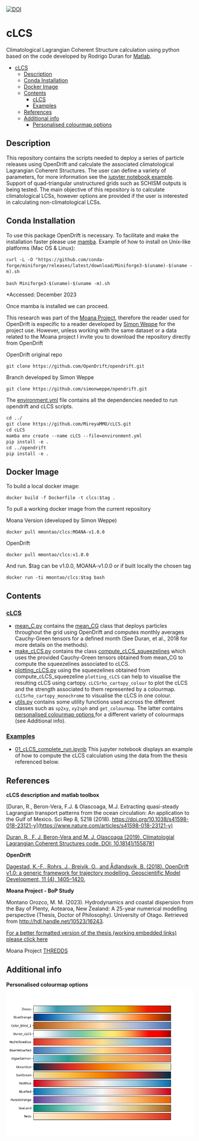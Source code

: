 [![DOI](https://zenodo.org/badge/DOI/10.5281/zenodo.10574263.svg)](https://doi.org/10.5281/zenodo.10574263)
# cLCS
Climatological Lagrangian Coherent Structure calculation using python based on the code developed by Rodrigo Duran for [Matlab](https://bitbucket.org/rodu/clcss/src/master/). 

- [cLCS](#clcs)
  - [Description](#description)
  - [Conda Installation](#conda-installation)
  - [Docker Image](#docker-image)
  - [Contents](#contents)
    - [cLCS](#clcs-1)
    - [Examples](#examples)
  - [References](#references)
  - [Additional info](#additional-info)
      - [Personalised colourmap options ](#personalised-colourmap-options-)


## Description
This repository contains the scripts needed to deploy a series of particle releases using OpenDrift and calculate the  associated climatological Lagrangian Coherent Structures. The user can define a variety of parameters, for more information see the [jupyter notebook example](https://github.com/MireyaMMO/cLCS/blob/main/examples/01_cLCS_complete_run.ipynb). Support of quad-triangular unstructured grids such as SCHISM outputs is being tested. The main objective of this repository is to calculate climatological LCSs, however options are provided if the user is interested in calculating non-climatological LCSs.


## Conda Installation
To use this package OpenDrift is necessary. To facilitate and make the installation faster please use [mamba](https://github.com/conda-forge/miniforge). 
Example of how to install on Unix-like platforms (Mac OS & Linux):
```
curl -L -O "https://github.com/conda-forge/miniforge/releases/latest/download/Miniforge3-$(uname)-$(uname -m).sh

bash Miniforge3-$(uname)-$(uname -m).sh
```
*Accessed: December 2023

Once mamba is installed we can proceed.

This research was part of the [Moana Project](www.moanaproject.org), therefore the reader used for OpenDrift is especific to a reader developed by [Simon Weppe](https://github.com/simonweppe) for the project use. However, unless working with the same dataset or a data related to the Moana project I invite you to download the repository directly from OpenDrift

OpenDrift original repo
```
git clone https://github.com/OpenDrift/opendrift.git
```

Branch developed by Simon Weppe
```
git clone https://github.com/simonweppe/opendrift.git
```

The [environment.yml](https://github.com/MireyaMMO/cLCS/blob/main/environment.yml) file contains all the dependencies needed to run opendrift and cLCS scripts.
```
cd ../
git clone https://github.com/MireyaMMO/cLCS.git 
cd cLCS
mamba env create --name cLCS --file=environment.yml
pip install -e .
cd ../opendrift
pip install -e .
```

## Docker Image
To build a local docker image:
```
docker build -f Dockerfile -t clcs:$tag .
```

To pull a working docker image from the current repository

Moana Version (developed by Simon Weppe)
```
docker pull mmontao/clcs:MOANA-v1.0.0   
```
OpenDrift
```
docker pull mmontao/clcs:v1.0.0   
```

And run. $tag can be v1.0.0, MOANA-v1.0.0 or if built locally the chosen tag
```
docker run -ti mmontao/clcs:$tag bash
```

## Contents
### [cLCS](https://github.com/MireyaMMO/cLCS/tree/main/cLCS)
  - [mean_C.py](https://github.com/MireyaMMO/cLCS/blob/main/cLCS/mean_C.py) contains the [mean_CG](https://github.com/MireyaMMO/cLCS/blob/cc9eafca4116e073e67fece8c685dc00c995b066/cLCS/mean_C.py#L23C7-L23C13) class that deploys particles throughout the grid using OpenDrift and computes monthly averages Cauchy-Green tensors for a defined month (See Duran, et al., 2018 for more details on the methods).
  - [make_cLCS.py](https://github.com/MireyaMMO/cLCS/blob/main/cLCS/make_cLCS.py) contains the class [compute_cLCS_squeezelines](https://github.com/MireyaMMO/cLCS/blob/cc9eafca4116e073e67fece8c685dc00c995b066/cLCS/make_cLCS.py#L7C7-L7C7) which uses the provided Cauchy-Green tensors obtained from mean_CG to compute the squeezelines associated to cLCS. 
  - [plotting_cLCS.py](https://github.com/MireyaMMO/cLCS/blob/main/cLCS/plotting.py) using the squeezelines obtained from compute_cLCS_squeezeline `plotting_cLCS` can help to visualise the resulting cLCS using cartopy.  `cLCSrho_cartopy_colour` to plot the cLCS and the strength associated to them represented by a colourmap. `cLCSrho_cartopy_monochrome` to visualise the cLCS in one colour.
  - [utils.py](https://github.com/MireyaMMO/cLCS/blob/main/cLCS/utils.py) contains some utility functions used accross the different classes such as `sp2xy`,  `xy2sph` and `get_colourmap`. The latter contains [personalised colourmap options ](#personalised-colourmap-options-) for a different variety of colourmaps (see Additional info). 

### [Examples](https://github.com/MireyaMMO/cLCS/tree/main/examples)
  - [01_cLCS_complete_run.ipynb](https://github.com/MireyaMMO/cLCS/blob/main/examples/01_cLCS_complete_run.ipynb) This jupyter notebook displays an example of how to compute the cLCS calculation using the data from the thesis referenced below. 
## References
**cLCS description and matlab toolbox**

[Duran, R., Beron-Vera, F.J. & Olascoaga, M.J. Extracting quasi-steady Lagrangian transport patterns from the ocean circulation: An application to the Gulf of Mexico. Sci Rep 8, 5218 (2018). https://doi.org/10.1038/s41598-018-23121-y](https://www.nature.com/articles/s41598-018-23121-y)

[Duran, R., F. J. Beron-Vera and M. J. Olascoaga (2019). Climatologial Lagrangian Coherent Structures code. DOI: 10.18141/1558781](https://bitbucket.org/rodu/clcss/src/master/)

**OpenDrift**

[Dagestad, K.-F., Rohrs, J., Breivik, O., and Ådlandsvik, B. (2018). OpenDrift v1.0: a generic framework for trajectory modelling. Geoscientific Model Development, 11 (4), 1405–1420.](https://github.com/OpenDrift/opendrift)

**Moana Project - BoP Study**

Montano Orozco, M. M. (2023). Hydrodynamics and coastal dispersion from the Bay of Plenty, Aotearoa, New Zealand: A 25-year numerical modelling perspective (Thesis, Doctor of Philosophy). University of Otago. Retrieved from http://hdl.handle.net/10523/16243. 

[For a better formatted version of the thesis (working embedded links) please click here](https://drive.google.com/file/d/1WMgq2lu7K5MjGTy6O5YpoKDkONDclkHo/view?usp=sharing)

Moana Project [THREDDS](http://thredds.moanaproject.org:6443/thredds/catalog/moana/catalog.html) 


## Additional info
#### Personalised colourmap options ![Alt text](examples/Colourmap_examples.png)